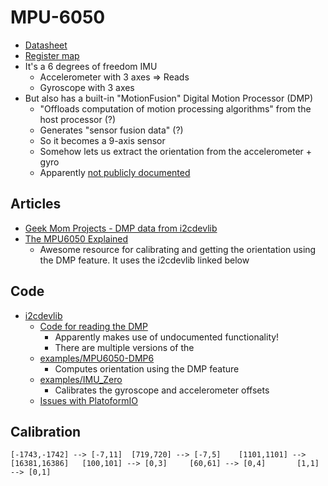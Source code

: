 # MPU-6050
* [Datasheet](https://invensense.tdk.com/wp-content/uploads/2015/02/MPU-6000-Datasheet1.pdf)
* [Register map](https://invensense.tdk.com/wp-content/uploads/2015/02/MPU-6000-Register-Map1.pdf)
* It's a 6 degrees of freedom IMU
  * Accelerometer with 3 axes => Reads
  * Gyroscope with 3 axes
* But also has a built-in "MotionFusion" Digital Motion Processor (DMP)
  * "Offloads computation of motion processing algorithms" from the host processor (?)
  * Generates "sensor fusion data" (?)
  * So it becomes a 9-axis sensor
  * Somehow lets us extract the orientation from the accelerometer + gyro
  * Apparently [not publicly documented](https://github.com/jrowberg/i2cdevlib/blob/master/Arduino/MPU6050/MPU6050.h#L731)

## Articles
* [Geek Mom Projects - DMP data from i2cdevlib](http://www.geekmomprojects.com/mpu-6050-dmp-data-from-i2cdevlib/)
* [The MPU6050 Explained](https://mjwhite8119.github.io/Robots/mpu6050)
  * Awesome resource for calibrating and getting the orientation using the DMP feature. It uses the i2cdevlib linked below

## Code
* [i2cdevlib](https://github.com/jrowberg/i2cdevlib)
  * [Code for reading the DMP](https://github.com/jrowberg/i2cdevlib/blob/master/Arduino/MPU6050/MPU6050_6Axis_MotionApps20.cpp#L118)
    * Apparently makes use of undocumented functionality!
    * There are multiple versions of the
  * [examples/MPU6050-DMP6](https://github.com/jrowberg/i2cdevlib/tree/master/Arduino/MPU6050/examples/MPU6050_DMP6)
    * Computes orientation using the DMP feature
  * [examples/IMU_Zero](https://github.com/jrowberg/i2cdevlib/tree/master/Arduino/MPU6050/examples/IMU_Zero)
    * Calibrates the gyroscope and accelerometer offsets
  * [Issues with PlatoformIO](https://community.platformio.org/t/i2cdev-incompatible-with-teensy-i2c-t3/11537/4)

 ## Calibration
 ```
 [-1743,-1742] --> [-7,11]  [719,720] --> [-7,5]    [1101,1101] --> [16381,16386]   [100,101] --> [0,3]     [60,61] --> [0,4]       [1,1] --> [0,1]
 ```